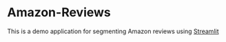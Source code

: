 # Amazon-Reviews
This is a demo application for segmenting Amazon reviews using [Streamlit](https://streamlit.io/)
